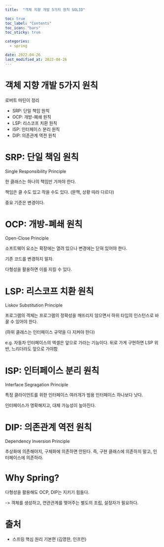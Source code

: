 ```yaml
---
title:  "객체 지향 개발 5가지 원칙 SOLID"

toc: true
toc_label: "Contents"
toc_icon: "bars"
toc_sticky: true

categories:
  - spring

date: 2022-04-26
last_modified_at: 2022-04-26
---
```


# 객체 지향 개발 5가지 원칙

로버트 마틴이 정리

* SRP: 단일 책임 원칙
* OCP: 개방-폐쇄 원칙
* LSP: 리스코프 치환 원칙
* ISP: 인터페이스 분리 원칙
* DIP: 의존관계 역전 원칙



# SRP: 단일 책임 원칙

Single Responsibility Principle

한 클래스는 하나의 책임만 가져야 한다.

책임은 클 수도 있고 작을 수도 있다. (문맥, 상황 따라 다르다)

중요 기준은 변경이다.



# OCP: 개방-폐쇄 원칙

Open-Close Principle

소프트웨어 요소는 확장에는 열려 있으나 변경에는 닫혀 있어야 한다.

기존 코드를 변경하지 말자.

다형성을 활용하면 이를 지킬 수 있다.



# LSP: 리스코프 치환 원칙

Liskov Substitution Principle

프로그램의 객체는 프로그램의 정확성을 깨뜨리지 않으면서 하위 타입의 인스턴스로 바꿀 수 있어야 한다.

(하위 클래스는 인터페이스 규약을 다 지켜야 한다)

e.g. 자동차 인터페이스의 엑셀은 앞으로 가라는 기능이다. 뒤로 가게 구현하면 LSP 위반, 느리더라도 앞으로 가야함



# ISP: 인터페이스 분리 원칙

Interface Segragation Principle

특정 클라이언트를 위한 인터페이스 여러개가 범용 인터페이스 하나보다 낫다.

인터페이스가 명확해지고, 대체 가능성이 높아진다.



# DIP: 의존관계 역전 원칙

Dependency Inversion Principle

추상화에 의존해야지, 구체화에 의존하면 안된다. 즉, 구현 클래스에 의존하지 말고, 인터페이스에 의존하라.



# Why Spring?

다형성을 활용해도 OCP, DIP는 지키기 힘들다.

-> 객체를 생성하고, 연관관계를 맺어주는 별도의 조립, 설정자가 필요하다.



# 출처

* 스프링 핵심 원리 기본편 (김영한, 인프런)